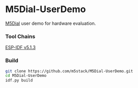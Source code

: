 
# M5Dial-UserDemo

[M5Dial](https://docs.m5stack.com/en/core/M5Dial) user demo for hardware evaluation.

### Tool Chains

[ESP-IDF v5.1.3](https://docs.espressif.com/projects/esp-idf/en/v5.1.3/esp32s3/index.html)

### Build

```bash
git clone https://github.com/m5stack/M5Dial-UserDemo.git
cd M5Dial-UserDemo
idf.py build
```
